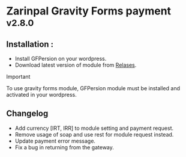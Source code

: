 # Zarinpal Gravity Forms payment <sub> v2.8.0 </sub>

## Installation :
  - Install GFPersion on your wordpress.
  - Download latest version of module from [Relases](https://github.com/AliBahadori41/zarinpal-gravity-form/releases/).

> [!IMPORTANT]
>  To use gravity forms module, GFPersion module must be installed and activated in your wordpress.


## Changelog
  - Add currency [IRT, IRR] to module setting and payment request.
  - Remove usage of soap and use rest for module request instead.
  - Update payment error message.
  - Fix a bug in returning from the gateway.
